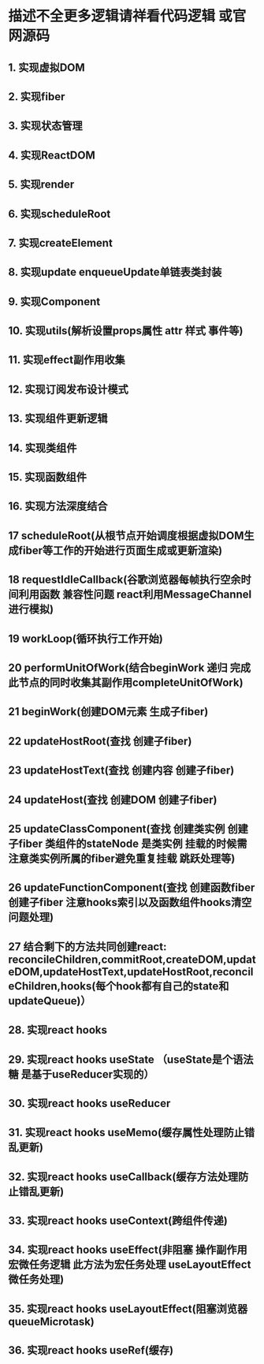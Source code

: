 #  描述不全更多逻辑请祥看代码逻辑  或官网源码
## 1. 实现虚拟DOM
## 2. 实现fiber
## 3. 实现状态管理
## 4. 实现ReactDOM
## 5. 实现render
## 6. 实现scheduleRoot
## 7. 实现createElement
## 8. 实现update enqueueUpdate单链表类封装
## 9. 实现Component
## 10. 实现utils(解析设置props属性 attr 样式 事件等)
## 11. 实现effect副作用收集
## 12. 实现订阅发布设计模式
## 13. 实现组件更新逻辑
## 14. 实现类组件
## 15. 实现函数组件
## 16. 实现方法深度结合
## 17 scheduleRoot(从根节点开始调度根据虚拟DOM生成fiber等工作的开始进行页面生成或更新渲染)
## 18 requestIdleCallback(谷歌浏览器每帧执行空余时间利用函数 兼容性问题 react利用MessageChannel进行模拟)
## 19 workLoop(循环执行工作开始)
## 20 performUnitOfWork(结合beginWork 递归 完成此节点的同时收集其副作用completeUnitOfWork)
## 21 beginWork(创建DOM元素 生成子fiber)
## 22 updateHostRoot(查找 创建子fiber)
## 23 updateHostText(查找 创建内容 创建子fiber)
## 24 updateHost(查找 创建DOM 创建子fiber)
## 25 updateClassComponent(查找 创建类实例 创建子fiber 类组件的stateNode 是类实例 挂载的时候需注意类实例所属的fiber避免重复挂载 跳跃处理等)
## 26 updateFunctionComponent(查找 创建函数fiber 创建子fiber 注意hooks索引以及函数组件hooks清空问题处理)
## 27 结合剩下的方法共同创建react: reconcileChildren,commitRoot,createDOM,updateDOM,updateHostText,updateHostRoot,reconcileChildren,hooks(每个hook都有自己的state和updateQueue)）
## 28. 实现react hooks
## 29. 实现react hooks useState （useState是个语法糖   是基于useReducer实现的）
## 30. 实现react hooks useReducer
## 31. 实现react hooks useMemo(缓存属性处理防止错乱更新)
## 32. 实现react hooks useCallback(缓存方法处理防止错乱更新)
## 33. 实现react hooks useContext(跨组件传递)
## 34. 实现react hooks useEffect(非阻塞 操作副作用  宏微任务逻辑  此方法为宏任务处理 useLayoutEffect微任务处理)
## 35. 实现react hooks useLayoutEffect(阻塞浏览器 queueMicrotask)
## 36. 实现react hooks useRef(缓存)
